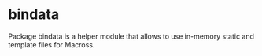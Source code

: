# bindata
Package bindata is a helper module that allows to use in-memory static and template files for Macross.
